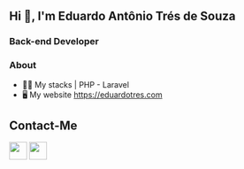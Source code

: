 ## Hi 👋, I'm Eduardo Antônio Trés de Souza
### Back-end Developer

### About 

* 👨‍💻 My stacks | PHP - Laravel
* 🖥️ My website https://eduardotres.com

## Contact-Me

<p align="left"> 
<a href="https://www.linkedin.com/in/eduardotres/" target="_blank"><img src="https://raw.githubusercontent.com/danielcranney/readme-generator/main/public/icons/socials/linkedin.svg" width="32" height="32" style="max-width: 100%;"></a>
<a href="mailto:hi@eduardotres.com" rel="nofollow"><img src="https://download.logo.wine/logo/Gmail/Gmail-Logo.wine.png" width="32" height="32" style="max-width: 100%;"></a>    
</p>
